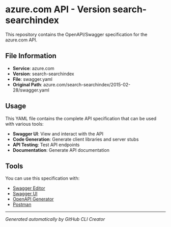 # azure.com API - Version search-searchindex

This repository contains the OpenAPI/Swagger specification for the azure.com API.

## File Information

- **Service**: azure.com
- **Version**: search-searchindex
- **File**: swagger.yaml
- **Original Path**: azure.com/search-searchindex/2015-02-28/swagger.yaml

## Usage

This YAML file contains the complete API specification that can be used with various tools:

- **Swagger UI**: View and interact with the API
- **Code Generation**: Generate client libraries and server stubs
- **API Testing**: Test API endpoints
- **Documentation**: Generate API documentation

## Tools

You can use this specification with:

- [Swagger Editor](https://editor.swagger.io/)
- [Swagger UI](https://swagger.io/tools/swagger-ui/)
- [OpenAPI Generator](https://openapi-generator.tech/)
- [Postman](https://www.postman.com/)

---

*Generated automatically by GitHub CLI Creator*

